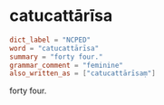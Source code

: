 # catucattārīsa

``` toml
dict_label = "NCPED"
word = "catucattārīsa"
summary = "forty four."
grammar_comment = "feminine"
also_written_as = ["catucattārīsaṃ"]
```

forty four.

